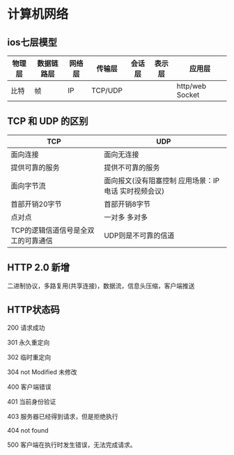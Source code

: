 # 计算机网络

## ios七层模型

| **物理层** | **数据链路层** | **网络层** | **传输层** | **会话层** | **表示层** | **应用层**      |
| ---------- | -------------- | ---------- | ---------- | ---------- | ---------- | --------------- |
| 比特       | 帧             | IP         | TCP/UDP    |            |            | http/web Socket |



## TCP 和 UDP 的区别

| **TCP**                             | **UDP**                                              |
| ----------------------------------- | ---------------------------------------------------- |
| 面向连接                            | 面向无连接                                           |
| 提供可靠的服务                      | 提供不可靠的服务                                     |
| 面向字节流                          | 面向报文(没有阻塞控制 应用场景：IP电话 实时视频会议) |
| 首部开销20字节                      | 首部开销8字节                                        |
| 点对点                              | 一对多 多对多                                        |
| TCP的逻辑信道信号是全双工的可靠通信 | UDP则是不可靠的信道                                  |



## HTTP 2.0 新增

二进制协议，多路复用(共享连接)，数据流，信息头压缩，客户端推送



## HTTP状态码

200 请求成功

301 永久重定向

302 临时重定向

304 not Modified 未修改

400 客户端错误

401 当前身份验证

403 服务器已经得到请求，但是拒绝执行

404 not found

500 客户端在执行时发生错误，无法完成请求。



